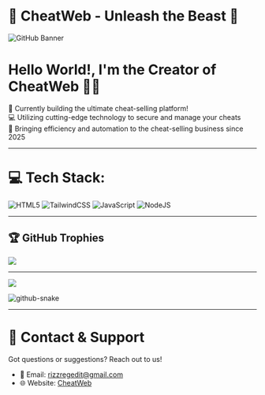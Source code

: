 # 🐍 CheatWeb - Unleash the Beast 🐻

![GitHub Banner](https://media3.giphy.com/media/v1.Y2lkPTc5MGI3NjExN3ExZTk5ZTVoZTkzOWY4ZjNxcHB5cXlvcjRtaGl6Zm1waDEwNjk2MSZlcD12MV9pbnRlcm5hbF9naWZfYnlfaWQmY3Q9Zw/DdK39B5eUXA6Jj08aF/giphy.gif)

# Hello World!, I'm the Creator of CheatWeb 👋🏼
🐾 Currently building the ultimate cheat-selling platform!<br>
💻 Utilizing cutting-edge technology to secure and manage your cheats<br>
🚀 Bringing efficiency and automation to the cheat-selling business since 2025<br>

---

# 💻 Tech Stack:
![HTML5](https://img.shields.io/badge/html5-%23E34F26.svg?style=for-the-badge&logo=html5&logoColor=white) ![TailwindCSS](https://img.shields.io/badge/tailwindcss-%2338B2AC.svg?style=for-the-badge&logo=tailwind-css&logoColor=white) ![JavaScript](https://img.shields.io/badge/javascript-%23323330.svg?style=for-the-badge&logo=javascript&logoColor=%23F7DF1E) ![NodeJS](https://img.shields.io/badge/node.js-6DA55F?style=for-the-badge&logo=node.js&logoColor=white)

---

## 🏆 GitHub Trophies
![](https://github-profile-trophy.vercel.app/?username=cheatweb&theme=radical&no-frame=false&no-bg=true&margin-w=4)

---

[![](https://visitcount.itsvg.in/api?id=cheatweb&icon=0&color=0)](https://visitcount.itsvg.in)

<picture>
  <source media="(prefers-color-scheme: dark)" srcset="https://raw.githubusercontent.com/tobiasmeyhoefer/tobiasmeyhoefer/output/github-snake-dark.svg" />
  <source media="(prefers-color-scheme: light)" srcset="https://raw.githubusercontent.com/tobiasmeyhoefer/tobiasmeyhoefer/output/github-snake.svg" />
  <img alt="github-snake" src="https://raw.githubusercontent.com/tobiasmeyhoefer/tobiasmeyhoefer/output/github-snake.svg" />
</picture>

---

# 🐾 Contact & Support
Got questions or suggestions? Reach out to us!
- 📧 Email: rizzregedit@gmail.com
- 🌐 Website: [CheatWeb](rizzxiters.com)

